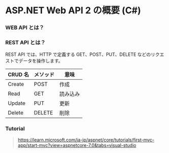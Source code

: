 # ASP.NET Web API 2 の概要 (C#)

### WEB API とは？

### REST API とは？

REST API では、HTTP で定義する GET、POST、PUT、DELETE などのリクエストでデータを操作します。

| CRUD 名 | メソッド | 意味     |
| ------- | -------- | -------- |
| Create  | POST     | 作成     |
| Read    | GET      | 読み込み |
| Update  | PUT      | 更新     |
| Delete  | DELETE   | 削除     |

### Tutorial

> https://learn.microsoft.com/ja-jp/aspnet/core/tutorials/first-mvc-app/start-mvc?view=aspnetcore-7.0&tabs=visual-studio
